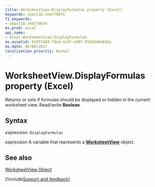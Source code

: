 ```yaml
---
title: WorksheetView.DisplayFormulas property (Excel)
keywords: vbaxl10.chm779074
f1_keywords:
- vbaxl10.chm779074
ms.prod: excel
api_name:
- Excel.WorksheetView.DisplayFormulas
ms.assetid: 91973484-79ad-dc07-ed9f-65d20d4e82ba
ms.date: 06/08/2017
localization_priority: Normal
---
```



# WorksheetView.DisplayFormulas property (Excel)

Returns or sets if formulas should be displayed or hidden in the current worksheet view. Read/write  **Boolean**.


## Syntax

_expression_. `DisplayFormulas`

_expression_ A variable that represents a **[WorksheetView](Excel.WorksheetView.md)** object.


## See also


[WorksheetView Object](Excel.WorksheetView.md)

[!include[Support and feedback](~/includes/feedback-boilerplate.md)]